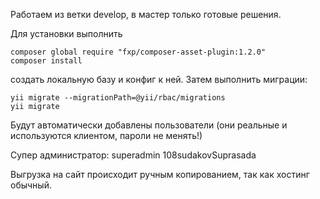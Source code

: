 Работаем из ветки develop, в мастер только готовые решения.

Для установки выполнить

```
composer global require "fxp/composer-asset-plugin:1.2.0"
composer install
```

создать локальную базу и конфиг к ней. Затем выполнить миграции:

```
yii migrate --migrationPath=@yii/rbac/migrations
yii migrate
```

Будут автоматически добавлены пользователи (они реальные и используются клиентом, пароли не менять!)

Супер администратор:
superadmin
108sudakovSuprasada

Выгрузка на сайт происходит ручным копированием, так как хостинг обычный.